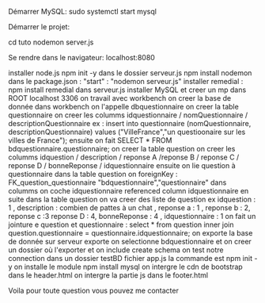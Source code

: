 Démarrer MySQL:
sudo systemctl start mysql

Démarrer le projet:

cd tuto
nodemon server.js

Se rendre dans le navigateur:
localhost:8080

installer node.js
npm init -y dans le dossier serveur.js
npm install nodemon
dans le package.json : "start" : "nodemon serveur.js"
installer remedial : npm install remedial dans serveur.js
installer MySQL et creer un mp dans ROOT localhost 3306 on travail avec workbench 
on creer la base de donnée dans workbench on l'appelle dbquestionnaire
on creer la table questionnaire 
on creer les columms idquestionnaire / nomQuestionnaire / descriptionQuestionnaire 
ex : insert into questionnaire (nomQuestionnaire, descriptionQuestionnaire) values ("VilleFrance","un questioonaire sur les villes de France");
ensuite on fait SELECT * FROM bdquestionnaire.questionnaire;
on creer la table question 
on creer les columms idquestion / description / reponse A /reponse B / reponse C / reponse D / bonneReponse / idquestionnaire
ensuite on lie question à questionnaire 
dans la table question on foreignKey : FK_question_questionnaire "bdquestionnaire","questionnaire"
dans columms on coche idquestionnaire referenced column idquestionnaire 
en suite dans la table question on va creer des liste de question 
ex idquestion : 1 , description : combien de pattes à un chat , reponse a : 1 ,
reponse b : 2, reponse c :3 reponse D : 4, bonneReponse : 4 , idquestionnaire : 1 
on fait un jointure e question et questionnaire : select * from question inner join question.questionnaire = questionnaire.idquestionnaire;
on exporte la base de donnée sur serveur exporte on selectionne bdquestionnaire et on creer un dossier où l'exporter et on include create schema 
on test notre connection dans un dossier testBD fichier app.js la commande est npm init -y
on installe le module npm install mysql
on intergre le cdn de bootstrap dans le header.html 
on intergre la partie js dans le footer.html

Voila pour toute question vous pouvez me contacter 
